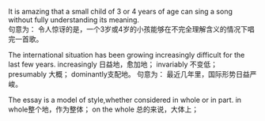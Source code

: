 It is amazing that a small child of 3 or 4 years of age can sing a song without fully understanding its meaning.  
句意为： 令人惊讶的是，一个3岁或4岁的小孩能够在不完全理解含义的情况下唱完一首歌。

The international situation has been growing increasingly difficult for the last few years.
increasingly 日益地，愈加地； invariably 不变低； presumably 大概； dominantly支配地。
句意为： 最近几年里，国际形势日益严峻。

The essay is a model of style,whether considered in whole or in part.
in whole整个地，作为整体； on the whole 总的来说，大体上；
